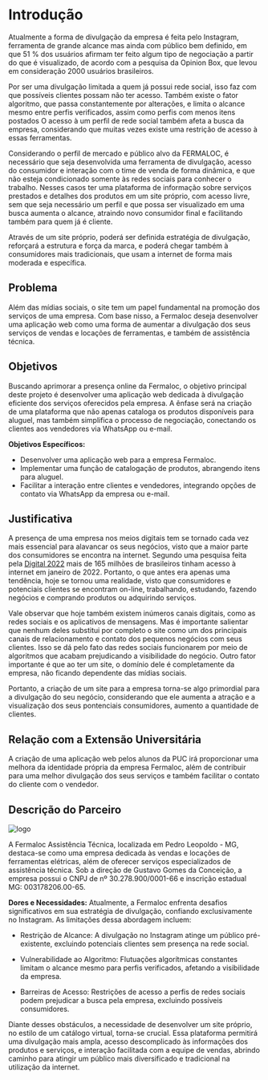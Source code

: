 # Introdução

Atualmente a forma de divulgação da empresa é feita pelo Instagram, ferramenta de grande alcance mas ainda com público bem definido, em que 51 % dos usuários afirmam ter feito algum tipo de negociação a partir do que é visualizado, de acordo com a pesquisa da Opinion Box, que levou em consideração 2000 usuários brasileiros.

Por ser uma divulgação limitada a quem já possui rede social, isso faz com que possíveis clientes possam não ter acesso. Também existe o fator algoritmo, que passa constantemente por alterações, e limita o alcance mesmo entre perfis verificados, assim como perfis com menos itens postados
O acesso à um perfil de rede social também afeta a busca da empresa, considerando que muitas vezes existe uma restrição de acesso à essas ferramentas.

Considerando o perfil de mercado e público alvo da FERMALOC, é necessário que seja desenvolvida uma ferramenta de divulgação, acesso do consumidor e interação com o time de venda de forma dinâmica, e que não esteja condicionado somente às redes sociais para conhecer o trabalho. Nesses casos ter uma plataforma de informação sobre serviços prestados e detalhes dos produtos em um site próprio, com acesso livre, sem que seja necessário um perfil e que possa ser visualizado em uma busca aumenta o alcance, atraindo novo consumidor final e facilitando também para quem já é cliente.

Através de um site próprio, poderá ser definida estratégia de divulgação, reforçará a estrutura e força da marca, e poderá chegar também à consumidores mais tradicionais, que usam a internet de forma mais moderada e específica.

## Problema

Além das mídias sociais, o site tem um papel fundamental na promoção dos serviços de uma empresa. Com base nisso, a Fermaloc deseja desenvolver uma aplicação web como uma forma de aumentar a divulgação dos seus serviços de vendas e locações de ferramentas, e também de assistência técnica.

## Objetivos

Buscando aprimorar a presença online da Fermaloc, o objetivo principal deste projeto é desenvolver uma aplicação web dedicada à divulgação eficiente dos serviços oferecidos pela empresa. A ênfase será na criação de uma plataforma que não apenas cataloga os produtos disponíveis para aluguel, mas também simplifica o processo de negociação, conectando os clientes aos vendedores via WhatsApp ou e-mail.

**Objetivos Específicos:**
- Desenvolver uma aplicação web para a empresa Fermaloc.
- Implementar uma função de catalogação de produtos, abrangendo itens para aluguel.
- Facilitar a interação entre clientes e vendedores, integrando opções de contato via WhatsApp da empresa ou e-mail.

## Justificativa

A presença de uma empresa nos meios digitais tem se tornado cada vez mais essencial para alavancar os seus negócios, visto que a maior parte dos consumidores se encontra na internet. Segundo uma pesquisa feita pela [Digital 2022](https://datareportal.com/reports/digital-2022-brazil) mais de 165 milhões de brasileiros tinham acesso à internet em janeiro de 2022. Portanto, o que antes era apenas uma tendência, hoje se tornou uma realidade, visto que consumidores e potenciais clientes se encontram on-line, trabalhando, estudando, fazendo negócios e comprando produtos ou adquirindo serviços.

Vale observar que hoje também existem inúmeros canais digitais, como as redes sociais e os aplicativos de mensagens. Mas é importante salientar que nenhum deles substitui por completo o site como um dos principais canais de relacionamento e contato dos pequenos negócios com seus clientes. Isso se dá pelo fato das redes sociais funcionarem por meio de algoritmos que acabam prejudicando a visibilidade do negócio. Outro fator importante é que ao ter um site, o domínio dele é completamente da empresa, não ficando dependente das mídias sociais.

Portanto, a criação de um site para a empresa torna-se algo primordial para a divulgação do seu negócio, considerando que ele aumenta a atração e a visualização dos seus pontenciais consumidores, aumento a quantidade de clientes.
 

## Relação com a Extensão Universitária

A criação de uma aplicação web pelos alunos da PUC irá proporcionar uma melhora da identidade própria da empresa Fermaloc, além de contribuir para uma melhor divulgação dos seus serviços e também facilitar o contato do cliente com o vendedor.

## Descrição do Parceiro

![logo](https://github.com/ICEI-PUC-Minas-PMV-ADS/pmv-ads-2024-1-e5-proj-fermaloc-t2/assets/73408251/9646cdcd-aa05-4471-bf33-43dc2a6c3801)

A Fermaloc Assistência Técnica, localizada em Pedro Leopoldo - MG, destaca-se como uma empresa dedicada às vendas e locações de ferramentas elétricas, além de oferecer serviços especializados de assistência técnica. Sob a direção de Gustavo Gomes da Conceição, a empresa possui o CNPJ de nº 30.278.900/0001-66 e inscrição estadual MG: 003178206.00-65.

**Dores e Necessidades:**
Atualmente, a Fermaloc enfrenta desafios significativos em sua estratégia de divulgação, confiando exclusivamente no Instagram. As limitações dessa abordagem incluem:

- Restrição de Alcance: A divulgação no Instagram atinge um público pré-existente, excluindo potenciais clientes sem presença na rede social.

- Vulnerabilidade ao Algoritmo: Flutuações algorítmicas constantes limitam o alcance mesmo para perfis verificados, afetando a visibilidade da empresa.

- Barreiras de Acesso: Restrições de acesso a perfis de redes sociais podem prejudicar a busca pela empresa, excluindo possíveis consumidores.

Diante desses obstáculos, a necessidade de desenvolver um site próprio, no estilo de um catálogo virtual, torna-se crucial. Essa plataforma permitirá uma divulgação mais ampla, acesso descomplicado às informações dos produtos e serviços, e interação facilitada com a equipe de vendas, abrindo caminho para atingir um público mais diversificado e tradicional na utilização da internet.
